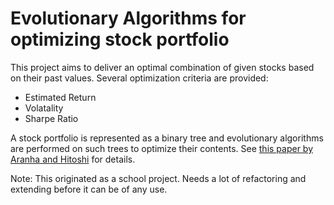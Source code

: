 # Evolutionary Algorithms for optimizing stock portfolio

This project aims to deliver an optimal combination of given stocks based on their past values. Several optimization criteria are provided:

* Estimated Return
* Volatality
* Sharpe Ratio

A stock portfolio is represented as a binary tree and evolutionary algorithms are performed on such trees to optimize their contents. See [this paper by Aranha and Hitoshi](http://dl.acm.org/citation.cfm?doid=1389095.1389267) for details.

Note: This originated as a school project. Needs a lot of refactoring and extending before it can be of any use.